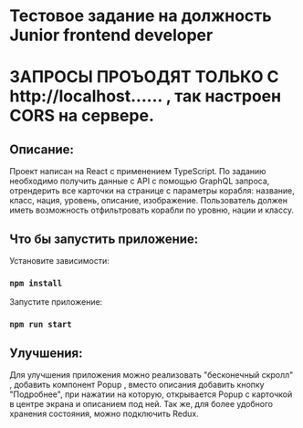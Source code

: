 # Тестовое задание на должность Junior frontend developer
# ЗАПРОСЫ ПРОЪОДЯТ ТОЛЬКО С http://localhost...... , так настроен CORS на сервере.


## Описание:
Проект написан на React с применением TypeScript. По заданию необходимо получить данные с API с помощью GraphQL запроса, отрендерить все карточки на странице с параметры корабля: название, класс, нация, уровень, описание, изображение. Пользователь должен иметь возможность отфильтровать корабли по уровню, нации и классу.

## Что бы запустить приложение:
Установите зависимости:
### `npm install`

Запустите приложение:
### `npm run start`

## Улучшения:
Для улучшения приложения можно реализовать "бесконечный скролл" , добавить компонент Popup , вместо описания добавить кнопку "Подробнее", при нажатии на которую, открывается Popup с карточкой в центре экрана и описанием под ней.
Так же, для более удобного хранения состояния, можно подключить Redux.
